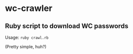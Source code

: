 # wc-crawler
Ruby script to download WC passwords
------
Usage:
`ruby crawl.rb`

(Pretty simple, huh?)
